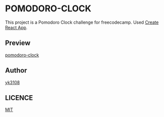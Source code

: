 # POMODORO-CLOCK

This project is a Pomodoro Clock challenge for freecodecamp.
Used [Create React App](https://github.com/facebook/create-react-app).

## Preview

[pomodoro-clock](https://yk3108.github.io/pomodoro-clock/)

## Author

[yk3108](https://github.com/yk3108)

## LICENCE

[MIT](./LICENSE)
